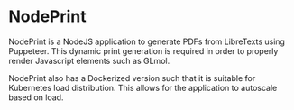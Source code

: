 NodePrint
===========
NodePrint is a NodeJS application to generate PDFs from LibreTexts using Puppeteer. This dynamic print generation is required in order to properly render Javascript elements such as GLmol.

NodePrint also has a Dockerized version such that it is suitable for Kubernetes load distribution. This allows for the application to autoscale based on load.